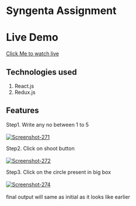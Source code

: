 # Syngenta Assignment 
# Live Demo
<a href="https://syngenta-rajachoudhary.netlify.app"> Click Me to watch live</a>
## Technologies used 
1. React.js
2. Redux.js

## Features
Step1. Write any no between 1 to 5
<br/>
<br/>
<a href="https://ibb.co/Mf4NNZb"><img src="https://i.ibb.co/Sc8vv52/Screenshot-271.png" alt="Screenshot-271" border="0" ></a>

Step2. Click on shoot button
<br/>
<br/>
<a href="https://ibb.co/7KZxRgS"><img src="https://i.ibb.co/x6BKfm2/Screenshot-272.png" alt="Screenshot-272" border="0"></a>

Step3. Click on the circle present in big box
<br/>
<br/>
<a href="https://ibb.co/R9P48qc"><img src="https://i.ibb.co/xDG8ZN6/Screenshot-274.png" alt="Screenshot-274" border="0"></a>
<br/>
<br/>
final output will same as initial as it looks like earlier


